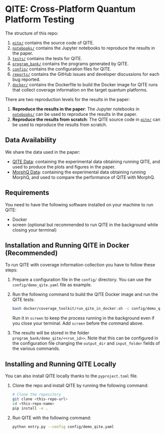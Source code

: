 # QITE: Cross-Platform Quantum Platform Testing


The structure of this repo:

1.  [`qite/`](qite/) contains the source code of QITE.
2.  [`notebooks/`](notebooks/) contains the Jupyter notebooks to reproduce the results in the paper.
3.  [`tests/`](tests/) contains the tests for QITE.
4.  [`program_bank/`](program_bank/) contains the programs generated by QITE.
5.  [`config/`](config/) contains the configuration files for QITE.
6.  [`reports/`](reports/) contains the GitHub issues and developer discussions for each bug reported.
7.  [`docker/`](docker/) contains the Dockerfile to build the Docker image for QITE runs that collect coverage information on the target quantum platforms.

There are two reproduction levels for the results in the paper:
1. **Reproduce the results in the paper**: The Jupyter notebooks in [`notebooks/`](notebooks/) can be used to reproduce the results in the paper.
2. **Reproduce the results from scratch**: The QITE source code in [`qite/`](qite/) can be used to reproduce the results from scratch.


## Data Availability

We share the data used in the paper:
- [QITE Data](https://figshare.com): containing the experimental data obtaining running QITE, and used to produce the plots and figures in the paper.
- [MorphQ Data](https://figshare.com): containing the experimental data obtaining running MorphQ, and used to compare the performance of QITE with MorphQ.


## Requirements

You need to have the following software installed on your machine to run QITE:
- Docker
- screen (optional but recommended to run QITE in the background while closing your terminal)

## Installation and Running QITE in Docker (Recommended)

To run QITE with coverage information collection you have to follow these steps:

1. Prepare a configuration file in the `config/` directory. You can use the `config/demo_qite.yaml` file as example.

2. Run the following command to build the QITE Docker image and run the QITE tests:
    ```bash
    bash docker/coverage_toolkit/run_qite_in_docker.sh -c config/demo_qite.yaml --interactive
    ```
    Run it in `screen` to keep the process running in the background even if you close your terminal. Add `screen` before the command above.

3. The results will be stored in the folder `program_bank/demo_qite/<<run_id>>`.
Note that this can be configured in the configuration file changing the `output_dir` and `input_folder` fields of the various commands.

## Installing and Running QITE Locally

You can also install QITE locally thanks to the `pyproject.toml` file.

1. Clone the repo and install QITE by running the following command:
    ```bash
    # Clone the repository
    git clone <this-repo-url>
    cd <this-repo-name>
    pip install -e .
    ```
2. Run QITE with the following command:
    ```bash
    python entry.py --config config/demo_qite.yaml
    ```











